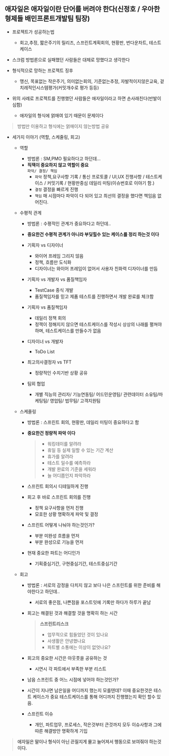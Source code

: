 애자일은 애자일이란 단어를 버려야 한다(신정호 / 우아한형제들 배민프론트개발팀 팀장)
---

- 프로젝트가 성공하는법
    - 회고,추정, 짧은주기의 릴리즈, 스프린트계획회의, 현황판, 번다운차트, 테스트케이스

- 스크럼 방법론으로 실패했던 사람들은 대체로 망했다고 생각한다

- 형식적으로 망하는 프로젝트 징후
    - 맹신, 목표없는 작은주기, 의미없는회의, 기준없는추정, 자발적이지않은교육, 겉치레적인시스템평가(커밋개수로 평가 등등)
    
- 위의 사례로 프로젝트를 진행했던 사람들은 애자일이라고 하면 손사래친다(반발이 심함)
    - 애자일의 형식에 얽매여 있기 때문이 문제이다

> 방법만 이용하고 형식에는 얽매이지 않는방법 공유

- 세가지 이야기 (역할, 스케줄링, 회고)
    - 역할
        - 방법론 : SM,PMO 필요하다고 하던데...
        - **직잭이 중요하지 않고 역할이 중요** <br>
            `파악/ 결정/ 책임`
            - `파악` 정책,요구사항 기록 / 통신 프로토콜 / UI,UX 진행사항 / 테스트케이스 / 커밋기록 / 현황판중심 데일리 미팅(이슈번호로 이야기 함.)
            - `결정` 결정을 빠르게 진행
            - `책임` 매 시점마다 파악이 다 되어 있고 최선의 결정을 했다면 책임음 없어진다.
        
    - 수평적 관계    
        - 방법론 : 수평적인 관계가 중요하다고 하던데..
        - **중요한건 수평적 관계가 아니라 부딪힐수 있는 케이스를 정리 하는것 이다**
        
        - 기획자 vs 디자이너
            - 와이어 프레임 그리지 않음
            - 정책, 흐름만 도식화
            - 디자이너는 와이어 프레임이 없어서 사용자 친화력 디자이너를 만듬
        - 기획자 vs 개발자 vs 품질책임자
            - TestCase 중식 개발
            - 품질책임자를 믿고 제품 테스트를 진행하면서 개발 완료를 체크함
        - 기획자 vs 품질책임자
            - 데일리 정책 회의
            - 정잭이 정해지지 않으면 테스트케이스를 작성시 상상의 나래를 펼쳐야 하며, 테스트케이스를 만들수가 없음
        - 디자이너 vs 개발자
            - ToDo List
        - 최고의사결정자 vs TFT
            - 정량적인 수치기반 상황 공유
        - 팀외 협업
            - 개별 직능의 관리자/ 기능연동팀/ 어드민운영팀/ 관련데이터 소유팀/마케팅팀/ 영업팀/ 법무팀/ 고객지원팀    
            
    - 스케줄링    
        - 방법론 : 스프린트 회의, 현황판, 데일리 미팅이 중요하다고 함
        
        - **중요한건 정량적 파악 이다**
            > - 워킹데이를 알려라
            > - 휴일 등 실제 일할 수 있는 기간 계산
            > - 휴가를 알려라
            > - 테스트 일수를 예측하라
            > - 개발 완료의 기준을 세워라
            > - 늘 어디쯤인지 파악하라
        
        - 스프린트 회의시 디테일하게 진행
        - 회고 후 바로 스프린트 회의를 진행
            - 정책 요구사항을 먼저 진행 
            - 모호한 상황 명확하게 파악 및 결정
            
        - 스프린트 어떻게 나눠야 하는것인가?
            - 부분 미완성 흐름을 먼저
            - 부분 완성으로 기능을 먼저
        
        - 현재 중요한 파트는 어디인가
            - 기획중심기간, 구현중심기간, 테스트중심기간
    
    - 회고
        - 방법론 : 서로의 감정을 다치지 않고 보다 나은 스프린트를 위한 준비를 해야한다고 하던데..
            - 서로의 좋은점, 나쁜점을 포스트잇에 기록만 하다가 하루가 끝남
            
        - 회고는 해결된 것과 해결할 것을 명확히 하는 시간    
            
            > **스프린트리스크**
            > - 업무적으로 힘들었던 것이 있나요
            > - 사생활은 안녕했나요
            > - 파트별 소통에는 이상이 없엇나요?
        
        - 회고의 중요한 시간은 아웃풋을 공유하는 것
            - 시연시 각 파트에서 부족한 부분 리스트

        - 남음 스프린트 중 어느 시점에 넣어야 하는것인가?   
        - 시간이 지나면 남은일을 어디까지 했는지 모를텐데? 이때 중요한것은 테스트 케이스가 중요 테스트케이스를 통해 어디까지 진행했는지 확인 할수 있음.

        - 스프린트 이슈
            - 개인, 파트업무, 프로세스, 작은것부터 큰것까지 모두 이슈사항과 그에 따른 해결방안 명확하게 기입
           
> **애자일은 말이나 형식이 아닌 끈질지게 물고 늘어져서 행동으로 보여줘야 하는것이다.**
    
            